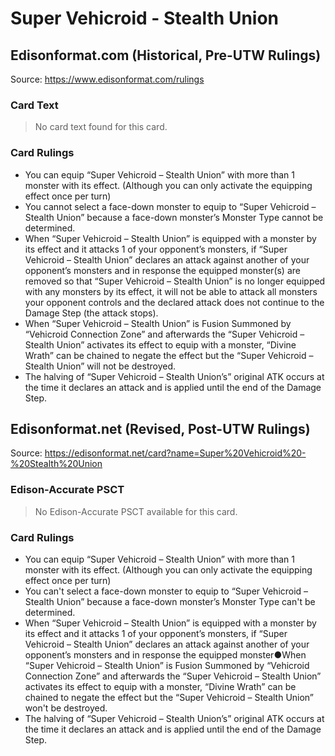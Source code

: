 # Super Vehicroid - Stealth Union

## Edisonformat.com (Historical, Pre-UTW Rulings)

Source: https://www.edisonformat.com/rulings

### Card Text

> No card text found for this card.

### Card Rulings

*   You can equip “Super Vehicroid – Stealth Union” with more than 1 monster with its effect. (Although you can only activate the equipping effect once per turn)
*   You cannot select a face-down monster to equip to “Super Vehicroid – Stealth Union” because a face-down monster’s Monster Type cannot be determined.
*   When “Super Vehicroid – Stealth Union” is equipped with a monster by its effect and it attacks 1 of your opponent’s monsters, if “Super Vehicroid – Stealth Union” declares an attack against another of your opponent’s monsters and in response the equipped monster(s) are removed so that “Super Vehicroid – Stealth Union” is no longer equipped with any monsters by its effect, it will not be able to attack all monsters your opponent controls and the declared attack does not continue to the Damage Step (the attack stops).
*   When “Super Vehicroid – Stealth Union” is Fusion Summoned by “Vehicroid Connection Zone” and afterwards the “Super Vehicroid – Stealth Union” activates its effect to equip with a monster, “Divine Wrath” can be chained to negate the effect but the “Super Vehicroid – Stealth Union” will not be destroyed.
*   The halving of “Super Vehicroid – Stealth Union’s” original ATK occurs at the time it declares an attack and is applied until the end of the Damage Step.

## Edisonformat.net (Revised, Post-UTW Rulings)

Source: https://edisonformat.net/card?name=Super%20Vehicroid%20-%20Stealth%20Union

### Edison-Accurate PSCT

> No Edison-Accurate PSCT available for this card.

### Card Rulings

*   You can equip “Super Vehicroid – Stealth Union” with more than 1 monster with its effect. (Although you can only activate the equipping effect once per turn)
*   You can't select a face-down monster to equip to “Super Vehicroid – Stealth Union” because a face-down monster’s Monster Type can't be determined.
*   When “Super Vehicroid – Stealth Union” is equipped with a monster by its effect and it attacks 1 of your opponent’s monsters, if “Super Vehicroid – Stealth Union” declares an attack against another of your opponent’s monsters and in response the equipped monster●When “Super Vehicroid – Stealth Union” is Fusion Summoned by “Vehicroid Connection Zone” and afterwards the “Super Vehicroid – Stealth Union” activates its effect to equip with a monster, “Divine Wrath” can be chained to negate the effect but the “Super Vehicroid – Stealth Union” won't be destroyed.
*   The halving of “Super Vehicroid – Stealth Union’s” original ATK occurs at the time it declares an attack and is applied until the end of the Damage Step.
            